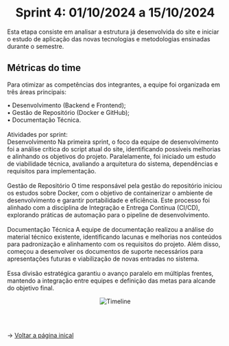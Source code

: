 <span id="topo">

<h1 align="center">Sprint 4: 01/10/2024 a 15/10/2024</h1>

Esta etapa consiste em analisar a estrutura já desenvolvida do site e iniciar o estudo de aplicação das novas tecnologias e metodologias ensinadas durante o semestre.
        

<span id="metricas">
    
## Métricas do time
Para otimizar as competências dos integrantes, a equipe foi organizada em três áreas principais:

• Desenvolvimento (Backend e Frontend);
<br>
• Gestão de Repositório (Docker e GitHub);
<br>
• Documentação Técnica.
<br>
<br>
Atividades por sprint:
<br>
Desenvolvimento
Na primeira sprint, o foco da equipe de desenvolvimento foi a análise crítica do script atual do site, identificando possíveis melhorias e alinhando os objetivos do projeto. Paralelamente, foi iniciado um estudo de viabilidade técnica, avaliando a arquitetura do sistema, dependências e requisitos para implementação.
<br>
<br>
Gestão de Repositório
O time responsável pela gestão do repositório iniciou os estudos sobre Docker, com o objetivo de containerizar o ambiente de desenvolvimento e garantir portabilidade e eficiência. Este processo foi alinhado com a disciplina de Integração e Entrega Contínua (CI/CD), explorando práticas de automação para o pipeline de desenvolvimento.
<br>
<br>
Documentação Técnica
A equipe de documentação realizou a análise do material técnico existente, identificando lacunas e melhorias nos conteúdos para padronização e alinhamento com os requisitos do projeto. Além disso, começou a desenvolver os documentos de suporte necessários para apresentações futuras e viabilização de novas entradas no sistema.
<br>
<br>
Essa divisão estratégica garantiu o avanço paralelo em múltiplas frentes, mantendo a integração entre equipes e definição das metas para alcande do objetivo final.


<div align="center">
    
![Timeline](https://github.com/marcusvsbarros/readMeTest/blob/main/timeline.jpg)
</div>

<br>
<br>

→ [Voltar a página inical](https://github.com/EcoVoucher/Api.Backend/blob/main/README.md)



    

